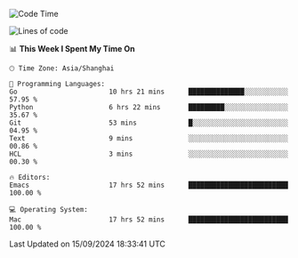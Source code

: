 <!--START_SECTION:waka-->
![Code Time](http://img.shields.io/badge/Code%20Time-2%2C186%20hrs%2044%20mins-blue)

![Lines of code](https://img.shields.io/badge/From%20Hello%20World%20I%27ve%20Written-308.0%20thousand%20lines%20of%20code-blue)

📊 **This Week I Spent My Time On** 

```text
🕑︎ Time Zone: Asia/Shanghai

💬 Programming Languages: 
Go                       10 hrs 21 mins      ██████████████░░░░░░░░░░░   57.95 % 
Python                   6 hrs 22 mins       █████████░░░░░░░░░░░░░░░░   35.67 % 
Git                      53 mins             █░░░░░░░░░░░░░░░░░░░░░░░░   04.95 % 
Text                     9 mins              ░░░░░░░░░░░░░░░░░░░░░░░░░   00.86 % 
HCL                      3 mins              ░░░░░░░░░░░░░░░░░░░░░░░░░   00.30 % 

🔥 Editors: 
Emacs                    17 hrs 52 mins      █████████████████████████   100.00 % 

💻 Operating System: 
Mac                      17 hrs 52 mins      █████████████████████████   100.00 % 
```


 Last Updated on 15/09/2024 18:33:41 UTC
<!--END_SECTION:waka-->
